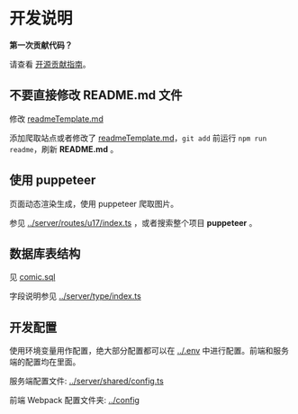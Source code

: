 # 开发说明

**第一次贡献代码？**

请查看 [开源贡献指南](https://github.com/freeCodeCamp/how-to-contribute-to-open-source/blob/master/README-CN.md)。

## 不要直接修改 README.md 文件

修改 [readmeTemplate.md](readmeTemplate.md)

添加爬取站点或者修改了 [readmeTemplate.md](readmeTemplate.md)，`git add` 前运行 `npm run readme`，刷新 **README.md** 。

## 使用 puppeteer

页面动态渲染生成，使用 puppeteer 爬取图片。

参见 [../server/routes/u17/index.ts](../server/routes/u17/index.ts) ，或者搜索整个项目 **puppeteer** 。

## 数据库表结构

见 [comic.sql](comic.sql)

字段说明参见 [../server/type/index.ts](../server/types/index.ts)

## 开发配置

使用环境变量用作配置，绝大部分配置都可以在 [../.env](../.env) 中进行配置。前端和服务端的配置均在里面。

服务端配置文件: [../server/shared/config.ts](../server/shared/statusCode.ts)

前端 Webpack 配置文件夹: [../config](../config)
